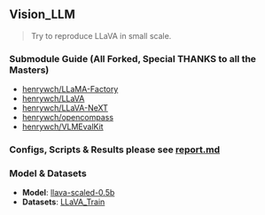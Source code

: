 ## Vision_LLM

> Try to reproduce LLaVA in small scale.

### Submodule Guide (All Forked, Special THANKS to all the Masters)

- [henrywch/LLaMA-Factory](https://github.com/henrywch/LLaMA-Factory "Forked LlaMa_Factory")
- [henrywch/LLaVA](https://github.com/henrywch/LLaVA "Forked LLaVA")
- [henrywch/LLaVA-NeXT](https://github.com/henrywch/LLaVA-NeXT "Forked LLaVA_NeXT --- Main PT(S1) & SFT(S1_5, S2) Scripts in `scripts/train/`")
- [henrywch/opencompass](https://github.com/henrywch/opencompass "Forked Open_Compass")
- [henrywch/VLMEvalKit](https://github.com/henrywch/VLMEvalKit "Forked VLMEvalKit --- For Evaluation in `vlmeval/`")

### Configs, Scripts & Results please see [report.md](https://github.com/henrywch/Vision_LLM/blob/main/report.md "report")

### Model & Datasets

- **Model**: [llava-scaled-0.5b](https://huggingface.co/henrywch2huggingface/llavanext-scaled-0.5b "llava-scaled-0.5b")
- **Datasets**: [LLaVA_Train](https://huggingface.co/datasets/henrywch2huggingface/LLaVA_Train "LLaVA_Train")

